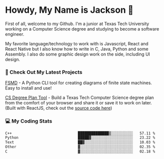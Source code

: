 # Howdy, My Name is Jackson 🤠

First of all, welcome to my Github. I'm a junior at Texas Tech University working on a Computer Science degree and studying to become a software engineer.

My favorite language/technology to work with is Javascript, React and React Native but I also know how to write in C, Java, Python and some Assembly. 
I also do some graphic design work on the side, including UI design.

### 🔨 Check Out My Latest Projects
[FSMD](https://github.com/jaxcksn/FSMD) - A Python CLI tool for creating diagrams of finite state machines. Easy to install and use!

[CS Degree Plan Tool](https://csplan.jaxcksn.dev/) - Build a Texas Tech Computer Science degree plan from the comfort of your browser and share it or save it to work on later. (Built with ReactJS, check out the [source code here](https://github.com/jaxcksn/CompSciDegreePlan))

<!---
jaxcksn/jaxcksn is a ✨ special ✨ repository because its `README.md` (this file) appears on your GitHub profile.
You can click the Preview link to take a look at your changes.
--->

### 💻 My Coding Stats
<!--START_SECTION:waka-->

```txt
C++                              ██████████████▒░░░░░░░░░░   57.11 %
Python                           █████▓░░░░░░░░░░░░░░░░░░░   23.22 %
Text                             ██▓░░░░░░░░░░░░░░░░░░░░░░   10.03 %
Other                            ▓░░░░░░░░░░░░░░░░░░░░░░░░   02.35 %
C                                ▓░░░░░░░░░░░░░░░░░░░░░░░░   02.18 %
```

<!--END_SECTION:waka-->
